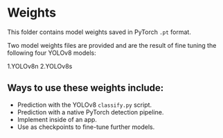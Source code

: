 # Weights

This folder contains model weights saved in PyTorch `.pt` format.

Two model weights files are provided and are the result of fine tuning the following four YOLOv8 models:

1.YOLOv8n
2.YOLOv8s

## Ways to use these weights include:

- Prediction with the YOLOv8 `classify.py` script.
- Prediction with a native PyTorch detection pipeline.
- Implement inside of an app.
- Use as checkpoints to fine-tune further models.
